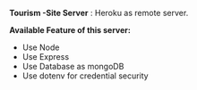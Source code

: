<b>Tourism -Site Server</b> : Heroku as remote server. 
</br> 

<b>Available Feature of this server:</b>
<ul>
    <li> Use Node </li>
    <li> Use Express </li>
    <li> Use Database as mongoDB </li>
    <li> Use dotenv for credential security </li>
</ul>
